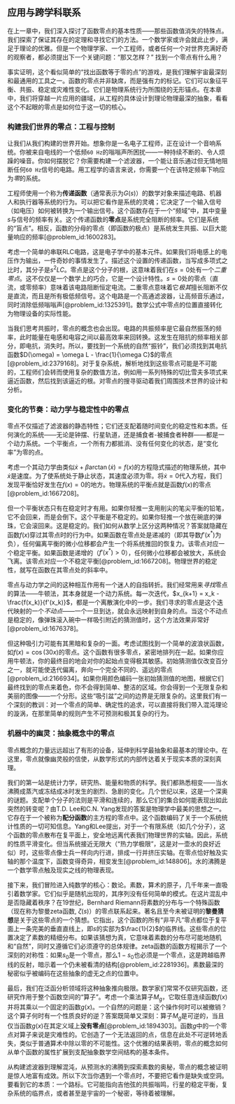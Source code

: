 ## 应用与跨学科联系

在上一章中，我们深入探讨了函数零点的基本性质——那些函数值消失的特殊点。我们探索了保证其存在的定理和寻找它们的方法。一个数学家或许会就此止步，满足于理论的优雅。但是一个物理学家、一个工程师，或者任何一个对世界充满好奇的观察者，都必须提出下一个关键问题：“那又怎样？” 找到一个零点有什么用？

事实证明，这个看似简单的“找出函数等于零的点”的游戏，是我们理解宇宙最深刻和最通用的工具之一。函数的零点并非缺席，而是强有力的标记。它们可以象征平衡、共振、稳定或灾难性变化。它们是物理系统行为所围绕的无形锚点。在本章中，我们将穿越一片应用的疆域，从工程的具体设计到理论物理最深的抽象，看看这个不起眼的零点是如何位于这一切的核心。

### 构建我们世界的零点：工程与控制

让我们从我们构建的世界开始。想象你是一名电子工程师，正在设计一个音响系统。你被来自电线的一个低频`60 Hz`的嗡嗡声所困扰——一种持续不断的、令人烦躁的噪音。你如何摆脱它？你需要构建一个滤波器，一个能让音乐通过但无情地阻断任何`60 Hz`信号的电路。用工程学的语言来说，你需要一个在该特定频率下响应为*零*的系统。

工程师使用一个称为**传递函数**（通常表示为$G(s)$）的数学对象来描述电路、机器人和执行器等系统的行为。可以把它看作是系统的灵魂；它决定了一个输入信号（如电压）如何被转换为一个输出信号。这个函数存在于一个“频域”中，其中变量$s$与信号的频率有关。这个传递函数的**零点**是系统完全阻断的频率。它们是系统的“盲点”。相反，函数的分母的零点（即函数的极点）是系统发生共振、以巨大能量响应的频率[@problem_id:1600283]。

考虑一个简单的串联RLC电路，这是电子学中的基本元件。如果我们将电感上的电压作为输出，一件奇妙的事情发生了。描述这个设置的传递函数，当写成多项式之比时，其分子是$s^2 LC$。零点是这个分子的根，这意味着我们在$s=0$处有一个*二重零点*。这不仅仅是一个数学上的巧合，它是一个设计特性。$s=0$处的零点（直流，或零频率）意味着该电路阻断恒定电流。二重零点意味着它*极其*擅长阻断不仅是直流，而且是所有极低频信号。这个电路是一个高通滤波器，让高频音乐通过，同时消除低频嗡嗡声[@problem_id:1325391]。数学公式中零点的位置直接转化为物理设备的实际性能。

当我们思考共振时，零点的概念也会出现。电路的共振频率是它最自然振荡的频率，此时能量在电感和电容之间以最高效率来回转换。这发生在阻抗的频率相关部分，即电抗，消失时。所以，要找到一个系统的自然“振铃”，我们必须找到其电抗函数$D(\omega) = \omega L - \frac{1}{\omega C}$的零点[@problem_id:2379168]。对于复杂系统，解析地找到这些零点可能是不可能的，工程师们会转而使用复杂的数值方法，例如用一系列特殊的切比雪夫多项式来逼近函数，然后找到该逼近的根。对零点的搜寻驱动着我们周围技术世界的设计和分析。

### 变化的节奏：动力学与稳定性中的零点

零点不仅描述了滤波器的静态特性；它们还支配着随时间变化的稳定性和本质。任何演化的系统——无论是钟摆、行星轨道，还是捕食者-被捕食者种群——都是一个动力系统。一个平衡点，一个所有力都抵消、没有任何变化的状态，是“变化率”为零的点。

考虑一个其动力学由类似$\dot{x} + \beta \arctan(\dot{x}) = f(x)$的方程隐式描述的物理系统，其中$\dot{x}$是速度。为了使系统处于静止状态，其速度必须为零。将$\dot{x}=0$代入方程，我们发现平衡恰好发生在$f(x)=0$的地方。物理系统的平衡点就是函数$f(x)$的零点[@problem_id:1667208]。

但一个平衡状态只有在稳定时才有用。如果你轻推一支用削尖的笔尖平衡的铅笔，它不会回来，而是会倒下。这个平衡是不稳定的。如果你轻推一个放在碗底的弹珠，它会滚回来。这是稳定的。我们如何从数学上区分这两种情况？答案就隐藏在函数$f(x)$穿过其零点时的行为中。如果函数在零点处是递减的（即其导数$f'(x^*)$为负），任何偏离平衡的微小位移都会产生一个将系统推回的恢复力。该零点对应一个稳定平衡。如果函数是递增的（$f'(x^*) > 0$），任何微小位移都会被放大，系统会飞离。该零点对应一个不稳定平衡[@problem_id:1667208]。物理世界的稳定性，就写在函数在其零点处的斜率中。

零点与动力学之间的这种相互作用有一个迷人的自指转折。我们经常用来*寻找*零点的算法——牛顿法，其本身就是一个动力系统。每一次迭代，$x_{k+1} = x_k - \frac{f(x_k)}{f'(x_k)}$，都是一个离散演化中的一步。我们寻求的零点是这个迭代映射的一个*不动点*——一个一旦到达，就会永远映射到自身的点。当这个不动点是稳定的，像弹珠滚入碗中一样吸引附近的猜测值时，这个方法效果非常好[@problem_id:1676378]。

但这种吸引力可能有其黑暗和复杂的一面。考虑试图找到一个简单的波浪状函数，如$f(x) = \cos(30x)$的零点。这个函数有很多零点，紧密地排列在一起。如果你应用牛顿法，你的最终目的地会对你的起始点变得极其敏感。初始猜测值仅改变百分之一，就可能使迭代偏离，奔向一个完全不同的、遥远的零点[@problem_id:2166934]。如果你用颜色编码一张初始猜测值的地图，根据它们最终找到的零点来着色，你不会得到简单、整洁的区域。你会得到一个无限复杂和美丽的图像——一个分形。这些“吸引盆”之间的边界是无限复杂的。这里我们有一个深刻的教训：对一个零点的简单、确定性的追求，可以直接将我们带入混沌理论的漩涡，在那里简单的规则产生不可预测和极其复杂的行为。

### 机器中的幽灵：抽象概念中的零点

零点概念的力量远远超出了有形的设备，延伸到科学最抽象和最基本的理论中。在这里，零点就像幽灵般的信使，从数学形式的内部传达着关于现实本质的深刻真理。

我们的第一站是统计力学，研究热、能量和物质的科学。我们都熟悉相变——当水沸腾成蒸汽或冻结成冰时发生的剧烈、急剧的变化。几个世纪以来，这是一个深奥的谜题。支配单个分子的法则是平滑和连续的，那么它们的集合如何能表现出如此突然的转变呢？由T.D. Lee和C.N. Yang发现的答案是物理学中最美的思想之一。它存在于一个被称为**配分函数**的主方程的零点中。这个函数编码了关于一个系统统计性质的一切可知信息。Yang和Lee提出，对于一个有限系统（如几个分子），这个函数的零点散布在复平面上，安全地远离代表我们物理世界的实轴。因此，系统的性质平滑变化。但当系统接近无限大（“热力学极限”，这是对一壶水的良好近似）时，这些零点像士兵一样向内行进，排成一行并挤压实轴。在零点恰好触及实轴的那个温度下，函数变得奇异，相变发生[@problem_id:148806]。水的沸腾是一个数学零点触及现实之线的物理表现。

接下来，我们冒险进入纯数学的核心：数论。素数，算术的原子，几千年来一直吸引着数学家。它们似乎是随机出现的，其序列没有任何简单的模式。在这片混乱中是否隐藏着秩序？在19世纪，Bernhard Riemann将素数的分布与一个特殊函数（现在称为黎曼zeta函数, $\zeta(s)$）的零点联系起来。著名且至今未被证明的**黎曼猜想**是关于这些零点的一个猜想。它指出，这个函数的所有“非平凡”零点都位于复平面上一条完美的垂直直线上，即$s$的实部为$\frac{1}{2}$的临界线。这些零点的位置决定了素数的精细分布。如果该猜想为真，它意味着素数的分布尽可能地随机和“自然”，同时又遵循它们必须遵守的总体规律。zeta函数的函数方程揭示了一个深刻的对称性：如果$s_0$是一个零点，那么$1-s_0$也必须是一个零点，这是跨越临界线的反射，暗示着一个仍未被看清的结构[@problem_id:2281936]。素数最深的秘密似乎被编码在这些抽象的虚无之点的位置中。

最后，我们在泛函分析领域将这种抽象推向极限。数学家们常常不仅研究函数，还研究作用于整个函数空间的“算子”。考虑一个乘法算子$M_g$，它取任意连续函数$f(x)$并将其乘以一个固定的函数$g(x)$。一个自然的问题是：这个操作何时可以被撤销？这个算子何时有一个性质良好的逆？答案既简单又深刻：算子$M_g$是可逆的，当且仅当函数$g(x)$在其定义域上**没有零点**[@problem_id:1894303]。函数$g$中的一个零点对算子来说是灾难性的。它创造了一个无法返回的点，信息在此处不可逆转地丢失，类似于普通算术中除以零的不可能性。这个优雅的结果表明，零点的概念如何从单个函数的属性扩展到支配抽象数学空间结构的基本条件。

从构建滤波器到理解混沌，从预测水的沸腾到探索素数的奥秘，零点的概念被证明是惊人地富有成效。所以下次当你遇到一个零点时，不要把它看作是缺失或空洞。要看到它的本质：一个路标。它可能指向吉他弦的共振嗡鸣，行星的稳定平衡，复杂系统的临界点，或者甚至是宇宙的一个秘密，等待着被理解。